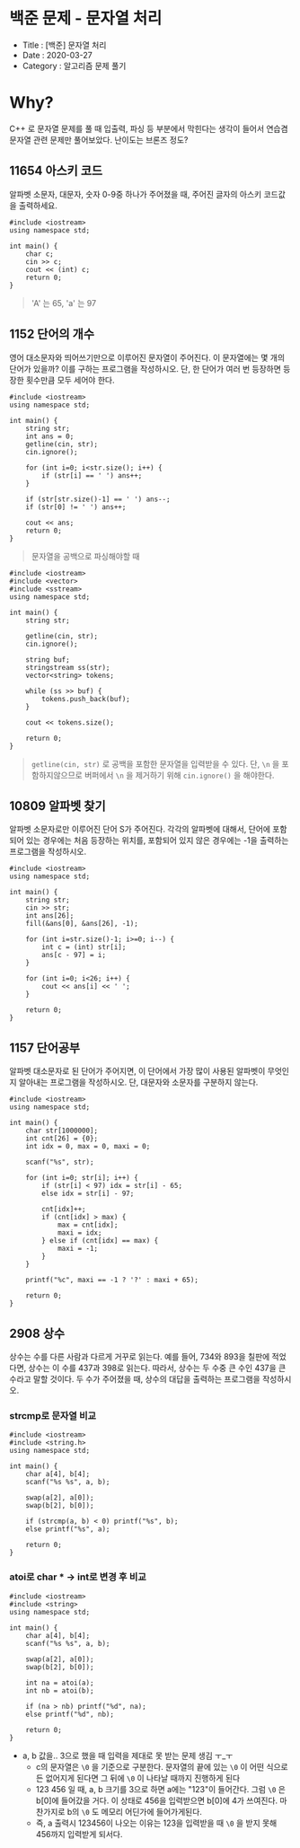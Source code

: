 # 백준 문제 - 문자열 처리

- Title : [백준] 문자열 처리
- Date : 2020-03-27
- Category : 알고리즘 문제 풀기

# Why?

C++ 로 문자열 문제를 풀 때 입출력, 파싱 등 부분에서 막힌다는 생각이 들어서 연습겸 문자열 관련 문제만 풀어보았다. 난이도는 브론즈 정도?

## 11654 아스키 코드

알파벳 소문자, 대문자, 숫자 0-9중 하나가 주어졌을 때, 주어진 글자의 아스키 코드값을 출력하세요.

    #include <iostream>
    using namespace std;
    
    int main() {
    	char c;
    	cin >> c;
    	cout << (int) c;
    	return 0;
    }

> 'A' 는 65, 'a' 는 97

## 1152 단어의 개수

영어 대소문자와 띄어쓰기만으로 이루어진 문자열이 주어진다. 이 문자열에는 몇 개의 단어가 있을까? 이를 구하는 프로그램을 작성하시오. 단, 한 단어가 여러 번 등장하면 등장한 횟수만큼 모두 세어야 한다.

    #include <iostream>
    using namespace std;
    
    int main() {
    	string str;
    	int ans = 0;
    	getline(cin, str);
    	cin.ignore();
    	
    	for (int i=0; i<str.size(); i++) {
    		if (str[i] == ' ') ans++;
    	}
    	
    	if (str[str.size()-1] == ' ') ans--;
    	if (str[0] != ' ') ans++;
    	
    	cout << ans;
    	return 0;
    }

> 문자열을 공백으로 파싱해야할 때

    #include <iostream>
    #include <vector>
    #include <sstream>
    using namespace std;
    
    int main() {
    	string str;
    	
    	getline(cin, str);
    	cin.ignore();
    	
    	string buf;
    	stringstream ss(str);
    	vector<string> tokens;
    	
    	while (ss >> buf) {
    		tokens.push_back(buf);
    	}
    	
    	cout << tokens.size();	
    	
    	return 0;
    }

> `getline(cin, str)` 로 공백을 포함한 문자열을 입력받을 수 있다. 단, `\n` 을 포함하지않으므로 버퍼에서 `\n` 을 제거하기 위해 `cin.ignore()` 을 해야한다.

## 10809 알파벳 찾기

알파벳 소문자로만 이루어진 단어 S가 주어진다. 각각의 알파벳에 대해서, 단어에 포함되어 있는 경우에는 처음 등장하는 위치를, 포함되어 있지 않은 경우에는 -1을 출력하는 프로그램을 작성하시오.

    #include <iostream>
    using namespace std;
    
    int main() {
    	string str;
    	cin >> str;
    	int ans[26];
    	fill(&ans[0], &ans[26], -1);
    	
    	for (int i=str.size()-1; i>=0; i--) {
    		int c = (int) str[i];
    		ans[c - 97] = i;
    	}
    	
    	for (int i=0; i<26; i++) {
    		cout << ans[i] << ' ';
    	}
    	
    	return 0;
    }

## 1157 단어공부

알파벳 대소문자로 된 단어가 주어지면, 이 단어에서 가장 많이 사용된 알파벳이 무엇인지 알아내는 프로그램을 작성하시오. 단, 대문자와 소문자를 구분하지 않는다.

    #include <iostream>
    using namespace std;
    
    int main() {
    	char str[1000000];
    	int cnt[26] = {0};
    	int idx = 0, max = 0, maxi = 0;
    	
    	scanf("%s", str);
    	
    	for (int i=0; str[i]; i++) {
    		if (str[i] < 97) idx = str[i] - 65;
    		else idx = str[i] - 97;
    		
    		cnt[idx]++;
    		if (cnt[idx] > max) {
    			max = cnt[idx];
    			maxi = idx;
    		} else if (cnt[idx] == max) {
    			maxi = -1;
    		}
    	}
    	
    	printf("%c", maxi == -1 ? '?' : maxi + 65);
    	
    	return 0;
    }

## 2908 상수

상수는 수를 다른 사람과 다르게 거꾸로 읽는다. 예를 들어, 734와 893을 칠판에 적었다면, 상수는 이 수를 437과 398로 읽는다. 따라서, 상수는 두 수중 큰 수인 437을 큰 수라고 말할 것이다. 두 수가 주어졌을 때, 상수의 대답을 출력하는 프로그램을 작성하시오.

### strcmp로 문자열 비교

    #include <iostream>
    #include <string.h>
    using namespace std;
    
    int main() {
    	char a[4], b[4];
    	scanf("%s %s", a, b);
    	
    	swap(a[2], a[0]);
    	swap(b[2], b[0]);
    	
    	if (strcmp(a, b) < 0) printf("%s", b);
    	else printf("%s", a);
    	
    	return 0;
    }

### atoi로 char * → int로 변경 후 비교

    #include <iostream>
    #include <string>
    using namespace std;
    
    int main() {
    	char a[4], b[4];
    	scanf("%s %s", a, b);
    	
    	swap(a[2], a[0]);
    	swap(b[2], b[0]);
    	
    	int na = atoi(a);
    	int nb = atoi(b);
    	
    	if (na > nb) printf("%d", na);
    	else printf("%d", nb);
    	
    	return 0;
    }

- a, b 값을.. 3으로 했을 때 입력을 제대로 못 받는 문제 생김 ㅜ_ㅜ
    - c의 문자열은 `\0` 을 기준으로 구분한다. 문자열의 끝에 있는 `\0` 이 어떤 식으로든 없어지게 된다면 그 뒤에 `\0` 이 나타날 때까지 진행하게 된다
    - 123 456 일 때, a, b 크기를 3으로 하면 a에는 "123"이 들어간다. 그럼 `\0` 은 b[0]에 들어갔을 거다. 이 상태로 456을 입력받으면 b[0]에 4가 쓰여진다. 마찬가지로 b의  `\0` 도 메모리 어딘가에 들어가게된다.
    - 즉, a 출력시 123456이 나오는 이유는 123을 입력받을 때 `\0` 을 받지 못해 456까지 입력받게 되서다.